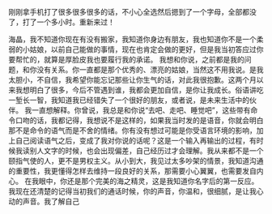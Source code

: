刚刚拿手机打了很多很多很多的话，不小心全选然后摁到了一个字母，全部都没了，打了一个多小时。重新来过！

海晶，我不知道你现在有没有搬家，我知道你身边有朋友，我也知道你不是一个柔弱的小姑娘，以前自己能做的事情，现在也肯定会做的更好，但是我当初答应过你要帮忙的，就算是厚脸皮我也要履行我的承诺。
我想和你说，之前都是我的问题，和你没有关系。你一直都是那个优秀的、漂亮的姑娘，当然这不用我说。是我太胆小，不自信，我希望你能忘记那些让你生气的话，对此我很抱歉。这两个月以来我想明白了很多，今后不管遇到谁，我都会更加自信，是你让我成长。俗语讲吃一堑长一智，我知道我已经错失了一个很好的朋友，或者说，是未来生活中的伙伴。
我一直想解释。你曾说，我总是和你说“去吧、走吧、睡觉吧”，这些带有命令口吻的话，我都记得，我想说不是这样的，如果我当时发的是语音，你就会明白那不是命令的语气而是不舍的情绪。你有没有想过可能是你受语言环境的影响，加上自己阅读语气之后，变成了我对你说的话呢？这是一个输入再输出的过程，有时候我读别人文字的时候，也会出现偏差，自己经历过才会理解。我从来都不是一个颐指气使的人，更不是男权主义。从小到大，我见过太多吵架的情景，我知道沟通的重要性，我更懂得怎样去维持一段良好的关系，那需要小心翼翼，也需要发自内心。
在我眼中，你还是那个完美的海之精灵，这是我知道你名字后的第一反应。我现在还清楚的记得当初我们的通话时候，你的声音，你温和，很细腻，是让我心动的声音。我了解自己